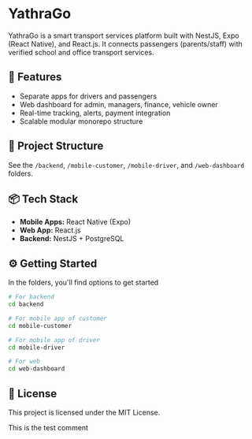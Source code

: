 # YathraGo 

YathraGo is a smart transport services platform built with NestJS, Expo (React Native), and React.js.
It connects passengers (parents/staff) with verified school and office transport services.

## 🚀 Features
- Separate apps for drivers and passengers
- Web dashboard for admin, managers, finance, vehicle owner
- Real-time tracking, alerts, payment integration
- Scalable modular monorepo structure

## 📁 Project Structure
See the `/backend`, `/mobile-customer`, `/mobile-driver`, and `/web-dashboard` folders.

## 📦 Tech Stack
- **Mobile Apps:** React Native (Expo)
- **Web App:** React.js
- **Backend:** NestJS + PostgreSQL

## ⚙️ Getting Started
In the folders, you'll find options to get started


```bash
# For backend
cd backend

# For mobile app of customer
cd mobile-customer

# For mobile app of driver
cd mobile-driver

# For web
cd web-dashboard
```

## 📄 License
This project is licensed under the MIT License.



This is the test comment
